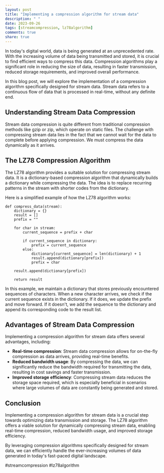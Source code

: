 ```yaml
---
layout: post
title: "Implementing a compression algorithm for stream data"
description: " "
date: 2023-09-26
tags: [streamcompression, lz78algorithm]
comments: true
share: true
---
```


In today's digital world, data is being generated at an unprecedented rate. With the increasing volume of data being transmitted and stored, it is crucial to find efficient ways to compress this data. Compression algorithms play a significant role in reducing the size of data, resulting in faster transmission, reduced storage requirements, and improved overall performance.

In this blog post, we will explore the implementation of a compression algorithm specifically designed for stream data. Stream data refers to a continuous flow of data that is processed in real-time, without any definite end.

## Understanding Stream Data Compression

Stream data compression is quite different from traditional compression methods like gzip or zip, which operate on static files. The challenge with compressing stream data lies in the fact that we cannot wait for the data to complete before applying compression. We must compress the data dynamically as it arrives.

## The LZ78 Compression Algorithm

The LZ78 algorithm provides a suitable solution for compressing stream data. It is a dictionary-based compression algorithm that dynamically builds a dictionary while compressing the data. The idea is to replace recurring patterns in the stream with shorter codes from the dictionary.

Here is a simplified example of how the LZ78 algorithm works:

```
def compress_data(stream):
    dictionary = {}
    result = []
    prefix = ""
    
    for char in stream:
        current_sequence = prefix + char
        
        if current_sequence in dictionary:
            prefix = current_sequence
        else:
            dictionary[current_sequence] = len(dictionary) + 1
            result.append(dictionary[prefix])
            prefix = char

    result.append(dictionary[prefix])

    return result
```

In this example, we maintain a dictionary that stores previously encountered sequences of characters. When a new character arrives, we check if the current sequence exists in the dictionary. If it does, we update the prefix and move forward. If it doesn't, we add the sequence to the dictionary and append its corresponding code to the result list.

## Advantages of Stream Data Compression

Implementing a compression algorithm for stream data offers several advantages, including:

- **Real-time compression**: Stream data compression allows for on-the-fly compression as data arrives, providing real-time benefits.
- **Reduced bandwidth usage**: By compressing the data, we can significantly reduce the bandwidth required for transmitting the data, resulting in cost savings and faster transmission.
- **Improved storage efficiency**: Compressing stream data reduces the storage space required, which is especially beneficial in scenarios where large volumes of data are constantly being generated and stored.

## Conclusion

Implementing a compression algorithm for stream data is a crucial step towards optimizing data transmission and storage. The LZ78 algorithm offers a viable solution for dynamically compressing stream data, enabling real-time compression, reduced bandwidth usage, and improved storage efficiency.

By leveraging compression algorithms specifically designed for stream data, we can efficiently handle the ever-increasing volumes of data generated in today's fast-paced digital landscape.

#streamcompression #lz78algorithm